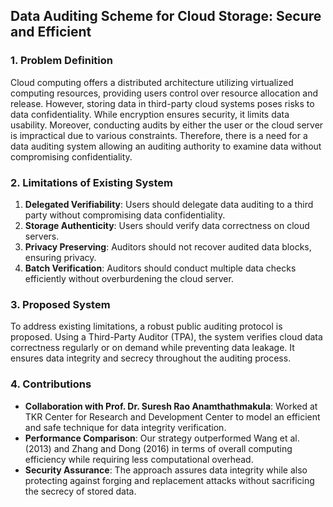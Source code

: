 ## Data Auditing Scheme for Cloud Storage: Secure and Efficient

### 1. Problem Definition

Cloud computing offers a distributed architecture utilizing virtualized computing resources, providing users control over resource allocation and release. However, storing data in third-party cloud systems poses risks to data confidentiality. While encryption ensures security, it limits data usability. Moreover, conducting audits by either the user or the cloud server is impractical due to various constraints. Therefore, there is a need for a data auditing system allowing an auditing authority to examine data without compromising confidentiality.

### 2. Limitations of Existing System

1. **Delegated Verifiability**: Users should delegate data auditing to a third party without compromising data confidentiality.
2. **Storage Authenticity**: Users should verify data correctness on cloud servers.
3. **Privacy Preserving**: Auditors should not recover audited data blocks, ensuring privacy.
4. **Batch Verification**: Auditors should conduct multiple data checks efficiently without overburdening the cloud server.

### 3. Proposed System

To address existing limitations, a robust public auditing protocol is proposed. Using a Third-Party Auditor (TPA), the system verifies cloud data correctness regularly or on demand while preventing data leakage. It ensures data integrity and secrecy throughout the auditing process.

### 4. Contributions

- **Collaboration with Prof. Dr. Suresh Rao Anamthathmakula**: Worked at TKR Center for Research and Development Center to model an efficient and safe technique for data integrity verification.
- **Performance Comparison**: Our strategy outperformed Wang et al. (2013) and Zhang and Dong (2016) in terms of overall computing efficiency while requiring less computational overhead.
- **Security Assurance**: The approach assures data integrity while also protecting against forging and replacement attacks without sacrificing the secrecy of stored data.

